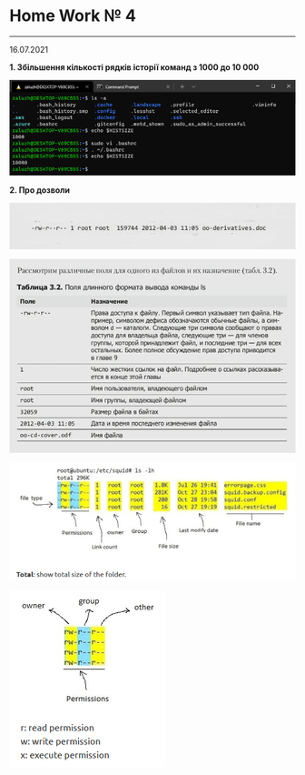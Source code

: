 # Home Work № 4
---
16.07.2021  

**1. Збільшення кількості рядків історії команд з 1000 до 10 000**  

![1](./media/1.png)  

**2. Про дозволи**  

![2](./media/2.jpg)  

![3](./media/3.jpg)  

![3](./media/2.png)  

![3](./media/3.png) 